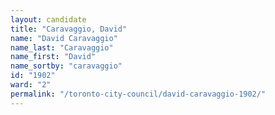 ```yaml
---
layout: candidate
title: "Caravaggio, David"
name: "David Caravaggio"
name_last: "Caravaggio"
name_first: "David"
name_sortby: "caravaggio"
id: "1902"
ward: "2"
permalink: "/toronto-city-council/david-caravaggio-1902/"
---
```

